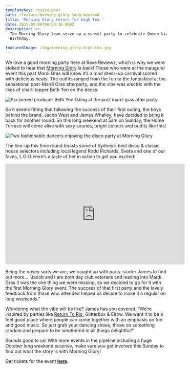 ```yaml
---
templateKey: review-post
path: /feature/morning-glory-long-weekend
title: 'Morning Glory return for High Tea '
date: 2015-02-06T00:58:16.000Z
description: >+
  The Morning Glory team serve up a sunset party to celebrate Queen Lizzie's
  Birthday.

featuredImage: /img/morning-glory-high-tea.jpg
---
```

We love a good morning party here at Rave Reviewz, which is why we were stoked to hear that [Morning Glory](https://www.facebook.com/morninggloryparty/?) is back! Those who were at the inaugural event this past Mardi Gras will know it’s a mad dress-up carnival scored with delicious beats. The outfits ranged from the fun to the fantastical at the sensational post-Mardi Gras afterparty, and the vibe was electric with the likes of chart-topper Beth Yen on the decks:

![Acclaimed producer Beth Yen  DJing at the post mard-gras after party  ](/img/beth-yen-morning-glory.jpg)

So it seems fitting that following the success of their first outing, the boys behind the brand, Jacob West and James Whalley, have decided to bring it back for another round. So this long weekend at 5am on Sunday, the Home Terrace will come alive with sexy sounds, bright colours and outfits like this!

![Two fashionable dancers enjoying the disco party at Morning Glory](/img/disco-fashion-morning-glory.jpg)

The line-up this time round boasts some of Sydney’s best disco & classic house selectors including local legend Rodd Richards, Sveta and one of our faves, L.O.U. Here’s a taste of her in action to get you excited:

<iframe src="https://www.facebook.com/plugins/video.php?href=https%3A%2F%2Fwww.facebook.com%2Fravereviewz%2Fvideos%2F1114313388776421%2F&show_text=0&width=560" width="560" height="315" style="border:none;overflow:hidden" scrolling="no" frameborder="0" allowTransparency="true" allowFullScreen="true"></iframe>

Being the nosey sorts we are, we caught up with party-starter James to find out more... “Jacob and I are both day club veterans and leading into Mardi Gras it was the one thing we were missing, so we decided to go for it with the first Morning Glory event. The success of that first party and the lovely feedback from those who attended helped us decide to make it a regular on long weekends."
<br>

Wondering what the vibe will be like? James has you covered. “We’re inspired by parties like [Return To Rio](https://ravereviewz.net/interview/ricky-cooper), Glitterbox & Elrow. We want it to be a feel good place where people can come together with an emphasis on fun and good music. So just grab your dancing shoes, throw on something random and prepare to be smothered in all things delightful!"
<br>

Sounds good to us! With more events in the pipeline including a huge October long weekend surprise, make sure you get involved this Sunday to find out what the story is with Morning Glory!
<br>

Get tickets for the event [**here**](https://www.eventbrite.com.au/e/morning-glory-tickets-58760803144?aff=efbeventtix&fbclid=IwAR0S2cILfUDef_YaRDpHKXxhNbkLqL-aiyeEuksqnT2_9GUeZD0wkAQ08LM)**.**
